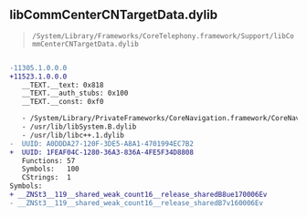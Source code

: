 ## libCommCenterCNTargetData.dylib

> `/System/Library/Frameworks/CoreTelephony.framework/Support/libCommCenterCNTargetData.dylib`

```diff

-11305.1.0.0.0
+11523.1.0.0.0
   __TEXT.__text: 0x818
   __TEXT.__auth_stubs: 0x100
   __TEXT.__const: 0xf0

   - /System/Library/PrivateFrameworks/CoreNavigation.framework/CoreNavigation
   - /usr/lib/libSystem.B.dylib
   - /usr/lib/libc++.1.dylib
-  UUID: A0DDDA27-120F-3DE5-A8A1-4701994EC7B2
+  UUID: 1FEAF04C-1280-36A3-836A-4FE5F34D8808
   Functions: 57
   Symbols:   100
   CStrings:  1
Symbols:
+ __ZNSt3__119__shared_weak_count16__release_sharedB8ue170006Ev
- __ZNSt3__119__shared_weak_count16__release_sharedB7v160006Ev

```
